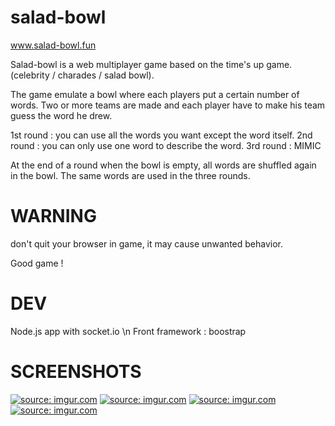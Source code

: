 # salad-bowl

www.salad-bowl.fun

Salad-bowl is a web multiplayer game based on the time's up game. (celebrity / charades / salad bowl).

The game emulate a bowl where each players put a certain number of words. Two or more teams are made and each player have to make his team guess the word he drew.

1st round : you can use all the words you want except the word itself.
2nd round : you can only use one word to describe the word.
3rd round : MIMIC

At the end of a round when the bowl is empty, all words are shuffled again in the bowl. The same words are used in the three rounds.

# WARNING
don't quit your browser in game, it may cause unwanted behavior.

Good game !

# DEV
Node.js app with socket.io \n
Front framework : boostrap

# SCREENSHOTS

<a href="https://imgur.com/Wxu7EdS"><img src="https://i.imgur.com/Wxu7EdS.png" title="source: imgur.com" /></a>
<a href="https://imgur.com/hy7nNS3"><img src="https://i.imgur.com/hy7nNS3.png" title="source: imgur.com" /></a>
<a href="https://imgur.com/uM4pHHJ"><img src="https://i.imgur.com/uM4pHHJ.png" title="source: imgur.com" /></a>
<a href="https://imgur.com/cEpx5Q9"><img src="https://i.imgur.com/cEpx5Q9.png" title="source: imgur.com" /></a>

